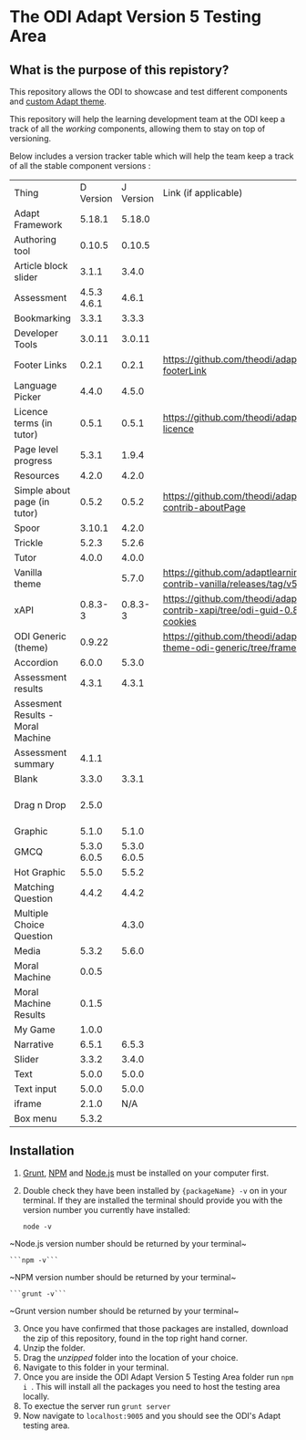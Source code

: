 # The ODI Adapt Version 5 Testing Area

## What is the purpose of this repistory?

This repository allows the ODI to showcase and test different components and [custom Adapt theme](https://github.com/theodi/adapt-theme-odi).

This repository will help the learning development team at the ODI keep a track of all the *working* components, allowing them to stay on top of versioning. 

Below includes a version tracker table which will help the team keep a track of all the stable component versions :

||||||
|--- |--- |--- |--- |--- |
|Thing|D Version|J Version|Link (if applicable)|Comments|
|Adapt Framework|5.18.1|5.18.0|||
|Authoring tool|0.10.5|0.10.5|||
|Article block slider|3.1.1|3.4.0|||
|Assessment|4.5.3 4.6.1|4.6.1||For GMCQ: tick percentage base Question behavoiur: all three ticked|
|Bookmarking|3.3.1|3.3.3|||
|Developer Tools|3.0.11|3.0.11|||
|Footer Links|0.2.1|0.2.1|https://github.com/theodi/adapt-odi-footerLink||
|Language Picker|4.4.0|4.5.0|||
|Licence terms (in tutor)|0.5.1|0.5.1|https://github.com/theodi/adapt-odi-licence||
|Page level progress|5.3.1|1.9.4|||
|Resources|4.2.0|4.2.0|||
|Simple about page (in tutor)|0.5.2|0.5.2|https://github.com/theodi/adapt-contrib-aboutPage||
|Spoor|3.10.1|4.2.0|||
|Trickle|5.2.3|5.2.6|||
|Tutor|4.0.0|4.0.0|||
|Vanilla theme||5.7.0|https://github.com/adaptlearning/adapt-contrib-vanilla/releases/tag/v5.7.0||
|xAPI|0.8.3-3|0.8.3-3|https://github.com/theodi/adapt-contrib-xapi/tree/odi-guid-0.8.3-cookies||
|ODI Generic (theme)|0.9.22||https://github.com/theodi/adapt-theme-odi-generic/tree/framework-v5||
|Accordion|6.0.0|5.3.0|||
|Assessment results|4.3.1|4.3.1||Question soft Reset when revisit|
|Assesment Results - Moral Machine|||||
|Assessment summary|4.1.1||||
|Blank|3.3.0|3.3.1|||
|Drag n Drop|2.5.0|||We do not need this anymore https://github.com/nachocinalli/adapt-selectchoice.|
|Graphic|5.1.0|5.1.0|||
|GMCQ|5.3.0 6.0.5|5.3.0 6.0.5|||
|Hot Graphic|5.5.0|5.5.2|||
|Matching Question|4.4.2|4.4.2|||
|Multiple Choice Question||4.3.0|||
|Media|5.3.2|5.6.0|||
|Moral Machine|0.0.5||||
|Moral Machine Results|0.1.5||||
|My Game|1.0.0||||
|Narrative|6.5.1|6.5.3|||
|Slider|3.3.2|3.4.0|||
|Text|5.0.0|5.0.0|||
|Text input|5.0.0|5.0.0|||
|iframe|2.1.0|N/A|||
|Box menu|5.3.2||||



## Installation
1. [Grunt](https://gruntjs.com/getting-started), [NPM](https://docs.npmjs.com/downloading-and-installing-node-js-and-npm/) and [Node.js](https://nodejs.org/en/download/) must be installed on your computer first.
2. Double check they have been installed by `{packageName} -v` on in your terminal. If they are installed the terminal should provide you with the version number you currently have installed:


    ```node -v```

  ~Node.js version number should be returned by your terminal~
  
    ```npm -v```
    
 ~NPM version number should be returned by your terminal~

    ```grunt -v```
    
~Grunt version number should be returned by your terminal~

 
3. Once you have confirmed that those packages are installed, download the zip of this repository, found in the top right hand corner. 
4. Unzip the folder.
5. Drag the _unzipped_ folder into the location of your choice.
6. Navigate to this folder in your terminal.
7. Once you are inside the ODI Adapt Version 5 Testing Area folder run `npm i `. This will install all the packages you need to host the testing area locally.
8. To exectue the server run `grunt server`
9. Now navigate to `localhost:9005` and you should see the ODI's Adapt testing area.
